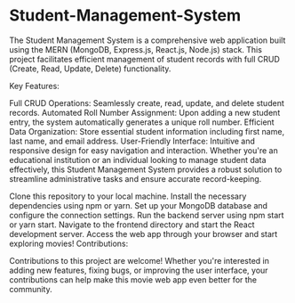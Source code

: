 # Student-Management-System 
The Student Management System is a comprehensive web application built using the MERN (MongoDB, Express.js, React.js, Node.js) stack. This project facilitates efficient management of student records with full CRUD (Create, Read, Update, Delete) functionality.

Key Features:

Full CRUD Operations: Seamlessly create, read, update, and delete student records.
Automated Roll Number Assignment: Upon adding a new student entry, the system automatically generates a unique roll number.
Efficient Data Organization: Store essential student information including first name, last name, and email address.
User-Friendly Interface: Intuitive and responsive design for easy navigation and interaction.
Whether you're an educational institution or an individual looking to manage student data effectively, this Student Management System provides a robust solution to streamline administrative tasks and ensure accurate record-keeping.

Clone this repository to your local machine. Install the necessary dependencies using npm or yarn. Set up your MongoDB database and configure the connection settings. Run the backend server using npm start or yarn start. Navigate to the frontend directory and start the React development server. Access the web app through your browser and start exploring movies! Contributions:

Contributions to this project are welcome! Whether you're interested in adding new features, fixing bugs, or improving the user interface, your contributions can help make this movie web app even better for the community.
